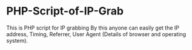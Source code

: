 # PHP-Script-of-IP-Grab
This is PHP script for IP grabbing By this anyone  can easily get the IP address, Timing, Referrer, User Agent (Details of browser and operating system).
